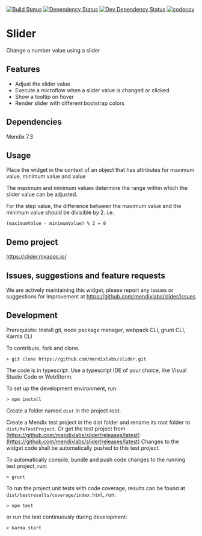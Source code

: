 [![Build Status](https://travis-ci.org/mendixlabs/slider.svg?branch=master)](https://travis-ci.org/mendixlabs/slider)
[![Dependency Status](https://david-dm.org/mendixlabs/slider.svg)](https://david-dm.org/mendixlabs/slider)
[![Dev Dependency Status](https://david-dm.org/mendixlabs/slider.svg#info=devDependencies)](https://david-dm.org/mendixlabs/slider#info=devDependencies)
[![codecov](https://codecov.io/gh/mendixlabs/slider/branch/master/graph/badge.svg)](https://codecov.io/gh/mendixlabs/slider)

# Slider
Change a number value using a slider

## Features
* Adjust the slider value
* Execute a microflow when a slider value is changed or clicked
* Show a tooltip on hover
* Render slider with different bootstrap colors

## Dependencies
Mendix 7.3

## Usage
Place the widget in the context of an object that has attributes for maximum value, minimum value and value

The maximum and minimum values determine the range within which the slider value can be adjusted.

For the step value, the difference between the maximum value and the minimum value should be divisible by 2. i.e.

    (maximumValue - minimumValue) % 2 = 0

## Demo project
https://slider.mxapps.io/

## Issues, suggestions and feature requests
We are actively maintaining this widget, please report any issues or suggestions for improvement at
https://github.com/mendixlabs/slider/issues

## Development
Prerequisite: Install git, node package manager, webpack CLI, grunt CLI, Karma CLI

To contribute, fork and clone.

    > git clone https://github.com/mendixlabs/slider.git

The code is in typescript. Use a typescript IDE of your choice, like Visual Studio Code or WebStorm.

To set up the development environment, run:

    > npm install

Create a folder named `dist` in the project root.

Create a Mendix test project in the dist folder and rename its root folder to `dist/MxTestProject`. Or get the test project from [https://github.com/mendixlabs/slider/releases/latest](https://github.com/mendixlabs/slider/releases/latest) Changes to the widget code shall be automatically pushed to this test project.

To automatically compile, bundle and push code changes to the running test project, run:

    > grunt

To run the project unit tests with code coverage, results can be found at `dist/testresults/coverage/index.html`, run:

    > npm test

or run the test continuously during development:

    > karma start
